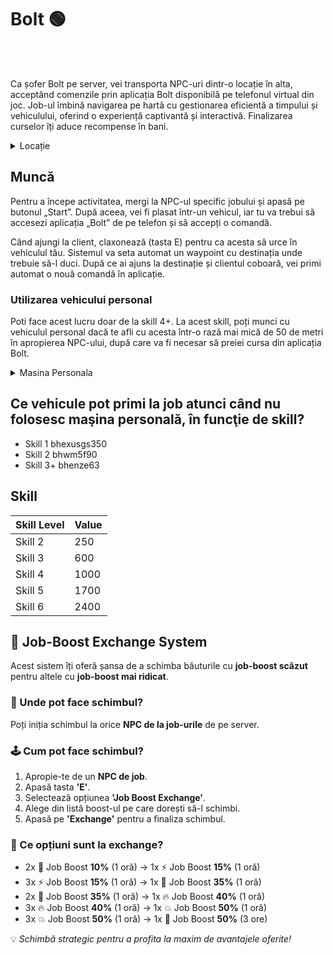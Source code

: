 # Bolt 🟢
<br><br>

Ca șofer Bolt pe server, vei transporta NPC-uri dintr-o locație în alta, acceptând comenzile prin aplicația Bolt disponibilă pe telefonul virtual din joc. Job-ul îmbină navigarea pe hartă cu gestionarea eficientă a timpului și vehiculului, oferind o experiență captivantă și interactivă. Finalizarea curselor îți aduce recompense în bani.

<details class="details custom-block">
    <summary>Locație</summary>
    <p><img src="https://i.imgur.com/OZtS7qI.png" alt="Bolt Location" </p>
</details>

## Muncă

Pentru a începe activitatea, mergi la NPC-ul specific jobului și apasă pe butonul „Start”. După aceea, vei fi plasat într-un vehicul, iar tu va trebui să accesezi aplicația „Bolt” de pe telefon și să accepți o comandă.

Când ajungi la client, claxonează (tasta E) pentru ca acesta să urce în vehiculul tău. Sistemul va seta automat un waypoint cu destinația unde trebuie să-l duci. După ce ai ajuns la destinație și clientul coboară, vei primi automat o nouă comandă în aplicație.
### Utilizarea vehicului personal
Poti face acest lucru doar de la skill 4+.
La acest skill, poți munci cu vehiculul personal dacă te afli cu acesta într-o rază mai mică de 50 de metri în apropierea NPC-ului, după care va fi necesar să preiei cursa din aplicația Bolt.

<details class="details custom-block">
    <summary>Masina Personala</summary>
    <p>
        <video muted loop autoplay width="600">
            <source src="https://i.imgur.com/FqlWgsO.mp4" type="video/mp4">
            Browserul tău nu suportă elementul video.
        </video>
    </p>
</details>

## Ce vehicule pot primi la job atunci când nu folosesc maşina personală, în funcţie de skill?

- Skill 1 bhexusgs350
- Skill 2 bhwm5f90
- Skill 3+ bhenze63

## Skill

| Skill Level | Value |
|-------------|-------|
| Skill 2     | 250   |
| Skill 3     | 600   |
| Skill 4     | 1000  |
| Skill 5     | 1700  |
| Skill 6     | 2400  |

<h2>🔁 Job-Boost Exchange System</h2>

<p>Acest sistem îți oferă șansa de a schimba băuturile cu <strong>job-boost scăzut</strong> pentru altele cu <strong>job-boost mai ridicat</strong>.</p>

<h3>📍 Unde pot face schimbul?</h3>
<p>Poți iniția schimbul la orice <strong>NPC de la job-urile</strong> de pe server.</p>

<h3>🕹️ Cum pot face schimbul?</h3>
<ol>
  <li>Apropie-te de un <strong>NPC de job</strong>.</li>
  <li>Apasă tasta <strong>'E'</strong>.</li>
  <li>Selectează opțiunea <strong>'Job Boost Exchange'</strong>.</li>
  <li>Alege din listă boost-ul pe care dorești să-l schimbi.</li>
  <li>Apasă pe <strong>'Exchange'</strong> pentru a finaliza schimbul.</li>
</ol>

<h3>🔄 Ce opțiuni sunt la exchange?</h3>
<ul>
  <li>2x 🧃 Job Boost <strong>10%</strong> (1 oră) → 1x ⚡ Job Boost <strong>15%</strong> (1 oră)</li>
  <li>3x ⚡ Job Boost <strong>15%</strong> (1 oră) → 1x 🚀 Job Boost <strong>35%</strong> (1 oră)</li>
  <li>2x 🚀 Job Boost <strong>35%</strong> (1 oră) → 1x 🔥 Job Boost <strong>40%</strong> (1 oră)</li>
  <li>3x 🔥 Job Boost <strong>40%</strong> (1 oră) → 1x 💥 Job Boost <strong>50%</strong> (1 oră)</li>
  <li>3x 💥 Job Boost <strong>50%</strong> (1 oră) → 1x 💎 Job Boost <strong>50%</strong> (3 ore)</li>
</ul>

<p>💡 <em>Schimbă strategic pentru a profita la maxim de avantajele oferite!</em></p>
